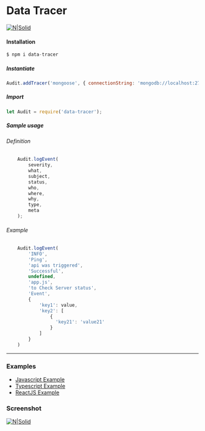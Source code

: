 # Data Tracer

[![N|Solid](https://video.oznoz.com/media/brands/property_logo/1421940829_S1_AlienMonkeys_logo.png)]()


#### Installation

```javascript
$ npm i data-tracer
```

##### Instantiate

```javascript
Audit.addTracer('mongoose', { connectionString: 'mongodb://localhost:27017/ashwin' });
```

##### Import 
```javascript
let Audit = require('data-tracer');
```

##### Sample usage

###### Definition

```javascript
    Audit.logEvent(
        severity,
        what,
        subject,
        status,
        who,
        where,
        why,
        type,
        meta
    );
```

###### Example

```javascript
    Audit.logEvent(
        'INFO',
        'Ping',
        'api was triggered',
        'Successful',
        undefined,
        'app.js',
        'to Check Server status',
        'Event',
        {
            'key1': value,
            'key2': [
                {
                  'key21': 'value21'
                }
            ]
        }
    )
```
----------
    
### Examples
 * [Javascript Example](https://github.com/SAshwinAchu10/data-tracer/tree/master/examples/javascript) 
 * [Typescript Example](https://github.com/SAshwinAchu10/data-tracer/tree/master/examples/typescript)
 * [ReactJS Example](https://github.com/SAshwinAchu10/data-tracer/tree/master/examples/react)


 ### Screenshot


[![N|Solid](https://github.com/SAshwinAchu10/data-tracer/blob/master/docs/1.png)](https://github.com/SAshwinAchu10/data-tracer/blob/master/docs/1.png)
